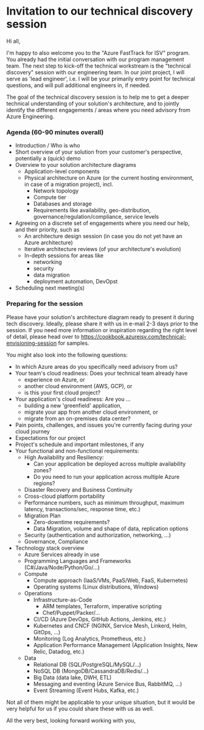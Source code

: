 
# Invitation to our technical discovery session

Hi all, 

I'm happy to also welcome you to the "Azure FastTrack for ISV" program. 
You already had the initial conversation with our program management team. 
The next step to kick-off the technical workstream is the "technical discovery" session with our engineering team. 
In our joint project, I will serve as 'lead engineer', i.e. I will be your primarily entry point for technical questions, and will pull additional engineers in, if needed. 

The goal of the technical discovery session is to help me to get a deeper technical understanding of your solution's architecture, and to jointly identify the different engagements / areas where you need advisory from Azure Engineering. 

### Agenda (60-90 minutes overall)

- Introduction / Who is who
- Short overview of your solution from your customer's perspective, potentially a (quick) demo
- Overview to your solution architecture diagrams
  - Application-level components
  - Physical architecture on Azure (or the current hosting environment, in case of a migration project), incl.
    - Network topology
    - Compute tier
    - Databases and storage
    - Requirements like availability, geo-distribution, governance/regulation/compliance, service levels
- Agreeing on a discrete set of engagements where you need our help, and their priority, such as
  - An architecture design session (in case you do not yet have an Azure architecture)
  - Iterative architecture reviews (of your architecture's evolution)
  - In-depth sessions for areas like
    - networking
    - security
    - data migration
    - deployment automation, DevOpst
- Scheduling next meeting(s)

### Preparing for the session

Please have your solution's architecture diagram ready to present it during tech discovery. Ideally, please share it with us in e-mail 2-3 days prior to the session. If you need more information or inspiration regarding the right level of detail, please head over to https://cookbook.azureisv.com/technical-envisioning-session for samples. 

You might also look into the following questions:

- In which Azure areas do you specifically need advisory from us?
- Your team's cloud readiness: Does your technical team already have
  - experience on Azure, or 
  - another cloud environment (AWS, GCP), or 
  - is this your first cloud project?
- Your application's cloud readiness: Are you ...
  - building a new 'greenfield' application,
  - migrate your app from another cloud environment, or
  - migrate from an on-premises data center?
- Pain points, challenges, and issues you're currently facing during your cloud journey
- Expectations for our project
- Project's schedule and important milestones, if any
- Your functional and non-functional requirements:
  - High Availability and Resiliency: 
    - Can your application be deployed across multiple availability zones?
    - Do you need to run your application across multiple Azure regions?
  - Disaster Recovery and Business Continuity
  - Cross-cloud platform portability
  - Performance numbers, such as minimum throughput, maximum latency, transactions/sec, response time, etc.)
  - Migration Plan
    - Zero-downtime requirements? 
    - Data Migration, volume and shape of data, replication options
  - Security (authentication and authorization, networking, ...)
  - Governance, Compliance
- Technology stack overview
  - Azure Services already in use
  - Programming Languages and Frameworks (C#/Java/Node/Python/Go/...)
  - Compute
    - Compute approach (IaaS/VMs, PaaS/Web, FaaS, Kubernetes)
    - Operating systems (Linux distributions, Windows)
  - Operations
    - Infrastructure-as-Code
      - ARM templates, Terraform, imperative scripting
      - Chef/Puppet/Packer/...
    - CI/CD (Azure DevOps, GitHub Actions, Jenkins, etc.)
    - Kubernetes and CNCF (NGINX, Service Mesh, Linkerd, Helm, GitOps, ...)
    - Monitoring (Log Analytics, Prometheus, etc.)
    - Application Performance Management (Application Insights, New Relic, Datadog, etc.)
  - Data
    - Relational DB (SQL/PostgreSQL/MySQL/...)
    - NoSQL DB (MongoDB/CassandraDB/Redis/...)
    - Big Data (data lake, DWH, ETL)
    - Messaging and eventing (Azure Service Bus, RabbitMQ, ...)
    - Event Streaming (Event Hubs, Kafka, etc.)

Not all of them might be applicable to your unique situation, but it would be very helpful for us if you could share these with us as well. 

All the very best, looking forward working with you,
